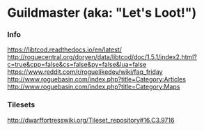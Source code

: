 Guildmaster (aka: "Let's Loot!")
================================

### Info
https://libtcod.readthedocs.io/en/latest/
http://roguecentral.org/doryen/data/libtcod/doc/1.5.1/index2.html?c=true&cpp=false&cs=false&py=false&lua=false
https://www.reddit.com/r/roguelikedev/wiki/faq_friday
http://www.roguebasin.com/index.php?title=Category:Articles
http://www.roguebasin.com/index.php?title=Category:Maps

### Tilesets
http://dwarffortresswiki.org/Tileset_repository#16.C3.9716